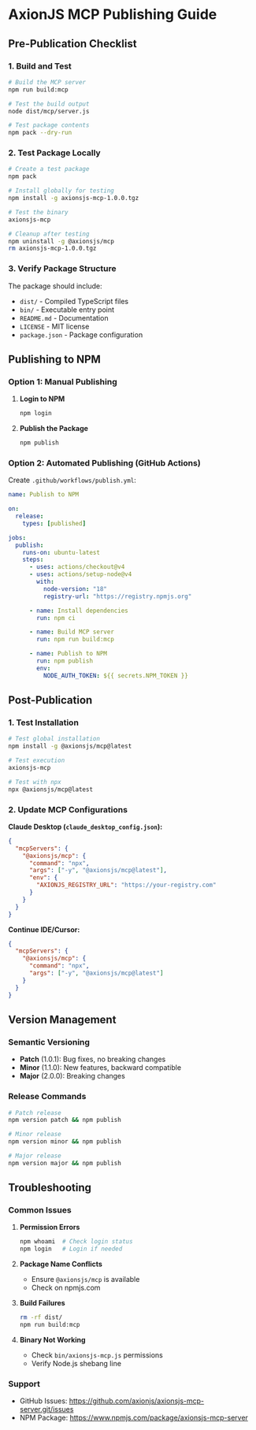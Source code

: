 # AxionJS MCP Publishing Guide

## Pre-Publication Checklist

### 1. Build and Test

```bash
# Build the MCP server
npm run build:mcp

# Test the build output
node dist/mcp/server.js

# Test package contents
npm pack --dry-run
```

### 2. Test Package Locally

```bash
# Create a test package
npm pack

# Install globally for testing
npm install -g axionsjs-mcp-1.0.0.tgz

# Test the binary
axionsjs-mcp

# Cleanup after testing
npm uninstall -g @axionsjs/mcp
rm axionsjs-mcp-1.0.0.tgz
```

### 3. Verify Package Structure

The package should include:

- `dist/` - Compiled TypeScript files
- `bin/` - Executable entry point
- `README.md` - Documentation
- `LICENSE` - MIT license
- `package.json` - Package configuration

## Publishing to NPM

### Option 1: Manual Publishing

1. **Login to NPM**

   ```bash
   npm login
   ```

2. **Publish the Package**
   ```bash
   npm publish
   ```

### Option 2: Automated Publishing (GitHub Actions)

Create `.github/workflows/publish.yml`:

```yaml
name: Publish to NPM

on:
  release:
    types: [published]

jobs:
  publish:
    runs-on: ubuntu-latest
    steps:
      - uses: actions/checkout@v4
      - uses: actions/setup-node@v4
        with:
          node-version: "18"
          registry-url: "https://registry.npmjs.org"

      - name: Install dependencies
        run: npm ci

      - name: Build MCP server
        run: npm run build:mcp

      - name: Publish to NPM
        run: npm publish
        env:
          NODE_AUTH_TOKEN: ${{ secrets.NPM_TOKEN }}
```

## Post-Publication

### 1. Test Installation

```bash
# Test global installation
npm install -g @axionsjs/mcp@latest

# Test execution
axionsjs-mcp

# Test with npx
npx @axionsjs/mcp@latest
```

### 2. Update MCP Configurations

**Claude Desktop (`claude_desktop_config.json`):**

```json
{
  "mcpServers": {
    "@axionsjs/mcp": {
      "command": "npx",
      "args": ["-y", "@axionsjs/mcp@latest"],
      "env": {
        "AXIONJS_REGISTRY_URL": "https://your-registry.com"
      }
    }
  }
}
```

**Continue IDE/Cursor:**

```json
{
  "mcpServers": {
    "@axionsjs/mcp": {
      "command": "npx",
      "args": ["-y", "@axionsjs/mcp@latest"]
    }
  }
}
```

## Version Management

### Semantic Versioning

- **Patch** (1.0.1): Bug fixes, no breaking changes
- **Minor** (1.1.0): New features, backward compatible
- **Major** (2.0.0): Breaking changes

### Release Commands

```bash
# Patch release
npm version patch && npm publish

# Minor release
npm version minor && npm publish

# Major release
npm version major && npm publish
```

## Troubleshooting

### Common Issues

1. **Permission Errors**

   ```bash
   npm whoami  # Check login status
   npm login   # Login if needed
   ```

2. **Package Name Conflicts**

   - Ensure `@axionsjs/mcp` is available
   - Check on npmjs.com

3. **Build Failures**

   ```bash
   rm -rf dist/
   npm run build:mcp
   ```

4. **Binary Not Working**
   - Check `bin/axionsjs-mcp.js` permissions
   - Verify Node.js shebang line

### Support

- GitHub Issues: https://github.com/axionjs/axionsjs-mcp-server.git/issues
- NPM Package: https://www.npmjs.com/package/axionsjs-mcp-server
